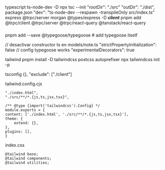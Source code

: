 typescript ts-node-dev -D
npx tsc --init
    "rootDir": "./src" 
    "outDir": "./dist",     
package.json
    "dev": "ts-node-dev --respawn -transpileOnly src/index.ts"
express @trpc/server morgan
    @types/express -D
***************client***************
pnpm add @trpc/client  @trpc/server @trpc/react-query @tanstack/react-query
###
pnpm add --save @typegoose/typegoose # add typegoose itself

// desactivar constructor ts en models/note.ts 
"strictPropertyInitialization": false 
// config typegoose works
"experimentalDecorators": true 

tailwind
pnpm install -D tailwindcss postcss autoprefixer
npx tailwindcss init -p

tsconfig
    {},
    "exclude": ["./client"]
    
tailwind.config.cjs

    "./index.html",
    "./src/**/*.{js,ts,jsx,tsx}",

    /** @type {import('tailwindcss').Config} */
    module.exports = {
    content: ['./index.html', './src/**/*.{js,ts,jsx,tsx}'],
    theme: {
        extend: {},
    },
    plugins: [],
    }

index.css

    @tailwind base;
    @tailwind components;
    @tailwind utilities;

